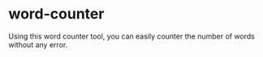 # word-counter
Using this word counter tool, you can easily counter the number of words without any error.
